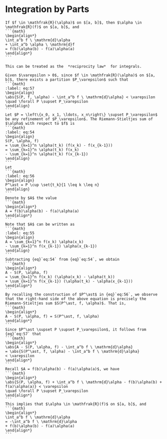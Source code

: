 # Integration by Parts
````{prf:theorem} Integration by Parts
If $f \in \mathfrak{R}(\alpha)$ on $[a, b]$, then $\alpha \in \mathfrak{R}(f)$ on $[a, b]$, and 
```{math}
\begin{align*}
\int_a^b f \ \mathrm{d}\alpha
+ \int_a^b \alpha \ \mathrm{d}f
= f(b)\alpha(b) - f(a)\alpha(a)
\end{align*}
```
````
````{prf:remark}
This can be treated as the  *reciprocity law*  for integrals.
````
````{prf:proof}
Given $\varepsilon > 0$, since $f \in \mathfrak{R}(\alpha)$ on $[a, b]$, there exists a partition $P_\varepsilon$ such that 
```{math}
:label: eq:57
\begin{align}
\abs{S(P, f, \alpha) - \int_a^b f \ \mathrm{d}\alpha} < \varepsilon
\quad \forall P \supset P_\varepsilon
\end{align}
```
Let $P = \left\{x_0, x_1, \ldots, x_n\right\} \supset P_\varepsilon$ be any refinement of $P_\varepsilon$. The Riemann-Stieltjes sum of $\alpha$ with respect to $f$ is 
```{math}
:label: eq:54
\begin{align}
S(P, \alpha, f)
= \sum_{k=1}^n \alpha(t_k) (f(x_k) - f(x_{k-1}))
= \sum_{k=1}^n \alpha(t_k) f(x_k)
- \sum_{k=1}^n \alpha(t_k) f(x_{k-1})
\end{align}
```
Let 
```{math}
:label: eq:56
\begin{align}
P^\ast = P \cup \set{t_k}{1 \leq k \leq n}
\end{align}
```
Denote by $A$ the value 
```{math}
\begin{align*}
A = f(b)\alpha(b) - f(a)\alpha(a)
\end{align*}
```
Note that $A$ can be written as 
```{math}
:label: eq:55
\begin{align}
A = \sum_{k=1}^n f(x_k) \alpha(x_k)
- \sum_{k=1}^n f(x_{k-1}) \alpha(x_{k-1})
\end{align}
```
Subtracting {eq}`eq:54` from {eq}`eq:54`, we obtain
```{math}
\begin{align*}
A - S(P, \alpha, f)
= \sum_{k=1}^n f(x_k) (\alpha(x_k) - \alpha(t_k))
+ \sum_{k=1}^n f(x_{k-1}) (\alpha(t_k) - \alpha(x_{k-1}))
\end{align*}
```
By recalling the construction of $P^\ast$ in {eq}`eq:56`, we observe that the right-hand side of the above equation is precisely the Riemann-Stieltjes sum $S(P^\ast, f, \alpha)$. That is, 
```{math}
\begin{align*}
A - S(P, \alpha, f) = S(P^\ast, f, \alpha)
\end{align*}
```
Since $P^\ast \supset P \supset P_\varepsilon$, it follows from {eq}`eq:57` that 
```{math}
\begin{align*}
\abs{A - S(P, \alpha, f) - \int_a^b f \ \mathrm{d}\alpha} 
= \abs{S(P^\ast, f, \alpha) - \int_a^b f \ \mathrm{d}\alpha}
< \varepsilon
\end{align*}
```
Recall $A = f(b)\alpha(b) - f(a)\alpha(a)$, we have 
```{math}
\begin{align*}
\abs{S(P, \alpha, f) + \int_a^b f \ \mathrm{d}\alpha - f(b)\alpha(b) + f(a)\alpha(a)} < \varepsilon
\quad \forall P \supset P_\varepsilon
\end{align*}
```
This implies that $\alpha \in \mathfrak{R}(f)$ on $[a, b]$, and 
```{math}
\begin{align*}
\int_a^b f \ \mathrm{d}\alpha
= -\int_a^b f \ \mathrm{d}\alpha 
+ f(b)\alpha(b) - f(a)\alpha(a)
\end{align*}
```
````
